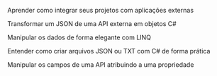 Aprender como integrar seus projetos com aplicações externas

Transformar um JSON de uma API externa em objetos C#

Manipular os dados de forma elegante com LINQ

Entender como criar arquivos JSON ou TXT com C# de forma prática

Manipular os campos de uma API atribuindo a uma propriedade
